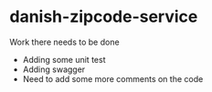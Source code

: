 # danish-zipcode-service

Work there needs to be done

- Adding some unit test
- Adding swagger
- Need to add some more comments on the code